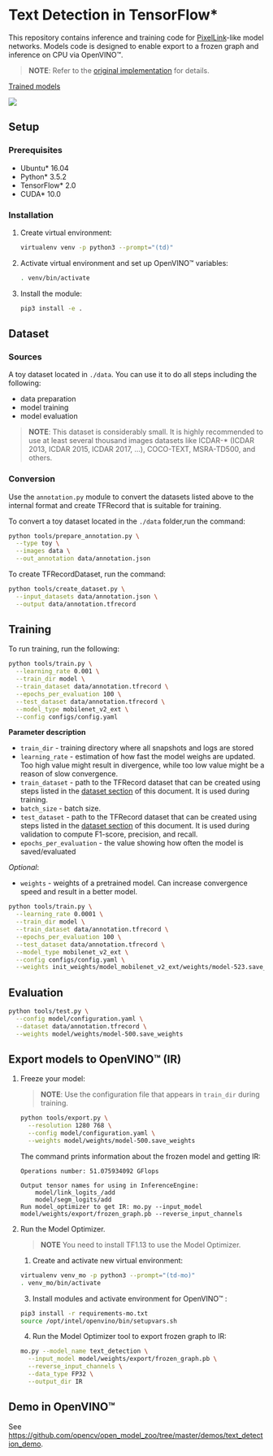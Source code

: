 # Text Detection in TensorFlow*

This repository contains inference and training code for [PixelLink](https://arxiv.org/abs/1801.01315)-like model
networks. Models code is designed to enable export to a frozen graph and inference on CPU via OpenVINO™.

> **NOTE**: Refer to the [original implementation](https://github.com/ZJULearning/pixel_link) for details.

[Trained models](https://download.01.org/opencv/openvino_training_extensions/models/text_detection/text_detection.tar.gz)

![](text-detection.jpg)

## Setup

### Prerequisites

* Ubuntu\* 16.04
* Python\* 3.5.2
* TensorFlow\* 2.0
* CUDA\* 10.0

### Installation

1. Create virtual environment:
    ```bash
    virtualenv venv -p python3 --prompt="(td)"
    ```

2. Activate virtual environment and set up OpenVINO™ variables:
    ```bash
    . venv/bin/activate
    ```

3. Install the module:
    ```bash
    pip3 install -e .
    ```

## <a name="Dataset"> Dataset </a>

### Sources

A toy dataset located in `./data`. You can use it to do all steps including the following:
* data preparation
* model training
* model evaluation

> **NOTE**: This dataset is considerably small. It is highly recommended to use at least several thousand images datasets like ICDAR-* (ICDAR 2013, ICDAR 2015, ICDAR 2017, ...), COCO-TEXT, MSRA-TD500, and others.

### Conversion

Use the `annotation.py` module to convert the datasets listed above to the internal format and create TFRecord that is suitable for training.

To convert a toy dataset located in the `./data` folder,run the command:

```bash
python tools/prepare_annotation.py \
  --type toy \
  --images data \
  --out_annotation data/annotation.json
```

To create TFRecordDataset, run the command:

```bash
python tools/create_dataset.py \
  --input_datasets data/annotation.json \
  --output data/annotation.tfrecord
```

## Training

To run training, run the following:
```bash
python tools/train.py \
  --learning_rate 0.001 \
  --train_dir model \
  --train_dataset data/annotation.tfrecord \
  --epochs_per_evaluation 100 \
  --test_dataset data/annotation.tfrecord \
  --model_type mobilenet_v2_ext \
  --config configs/config.yaml
```
**Parameter description**
* `train_dir` - training directory where all snapshots and logs are stored
* `learning_rate` - estimation of how fast the model weighs are updated. Too high value might result in divergence, while too low value might be a reason of slow convergence.
* `train_dataset` - path to the TFRecord dataset that can be created using steps listed in the [dataset section](#Dataset) of this document. It is used during training.
* `batch_size` - batch size.
* `test_dataset` - path to the TFRecord dataset that can be created using steps listed in the [dataset section](#Dataset) of this document. It is used during validation to compute F1-score, precision, and recall.
* `epochs_per_evaluation` - the value showing how often the model is saved/evaluated

*Optional*:
* `weights` - weights of a pretrained model. Can increase convergence speed and result in a better model.

```bash
python tools/train.py \
  --learning_rate 0.0001 \
  --train_dir model \
  --train_dataset data/annotation.tfrecord \
  --epochs_per_evaluation 100 \
  --test_dataset data/annotation.tfrecord \
  --model_type mobilenet_v2_ext \
  --config configs/config.yaml \
  --weights init_weights/model_mobilenet_v2_ext/weights/model-523.save_weights
```

## Evaluation

```bash
python tools/test.py \
  --config model/configuration.yaml \
  --dataset data/annotation.tfrecord \
  --weights model/weights/model-500.save_weights
```

## Export models to OpenVINO™ (IR)

1. Freeze your model:
    > **NOTE**: Use the configuration file that appears in `train_dir` during training.

    ```bash
    python tools/export.py \
      --resolution 1280 768 \
      --config model/configuration.yaml \
      --weights model/weights/model-500.save_weights
    ```

    The command prints information about the frozen model and getting IR:

    ```
    Operations number: 51.075934092 GFlops

    Output tensor names for using in InferenceEngine:
        model/link_logits_/add
        model/segm_logits/add
    Run model_optimizer to get IR: mo.py --input_model model/weights/export/frozen_graph.pb --reverse_input_channels
    ```

2. Run the Model Optimizer.

    > **NOTE** You need to install TF1.13 to use the Model Optimizer.

    1. Create and activate new virtual environment:
    ```bash
    virtualenv venv_mo -p python3 --prompt="(td-mo)"
    . venv_mo/bin/activate
    ```

    3. Install modules and activate environment for OpenVINO™ :
    ```bash
    pip3 install -r requirements-mo.txt
    source /opt/intel/openvino/bin/setupvars.sh
    ```

    4. Run the Model Optimizer tool to export frozen graph to IR:
    ```bash
    mo.py --model_name text_detection \
      --input_model model/weights/export/frozen_graph.pb \
      --reverse_input_channels \
      --data_type FP32 \
      --output_dir IR
    ```

## Demo in OpenVINO™

See https://github.com/opencv/open_model_zoo/tree/master/demos/text_detection_demo.
